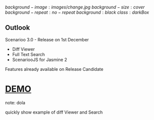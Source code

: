 $background-image:images/change.jpg$
$background-size:cover$
$background-repeat:no-repeat$
$background:black$
$class:darkBox$


## Outlook

Scenarioo 3.0 - Release on 1st December
 - Diff Viewer
 - Full Text Search
 - ScenariooJS for Jasmine 2

Features already available on Release Candidate

# [DEMO](http://demo.scenarioo.org/scenarioo-develop/)

note:
dola

quickly show example of diff Viewer and Search